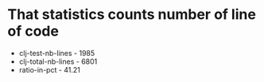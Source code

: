 # That statistics counts number of line of code
* clj-test-nb-lines - 1985
* clj-total-nb-lines - 6801
* ratio-in-pct - 41.21